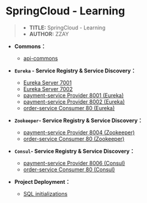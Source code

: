 # SpringCloud - Learning

>- **TITLE:** SpringCloud - Learning
>- **AUTHOR:** ZZAY

- **Commons：**
  - [api-commons](https://gitee.com/zzay0132/spring-cloud-learning/tree/master/cloud-api-commons)
- **`Eureka` - Service Registry & Service Discovery：**
  - [Eureka Server 7001](https://gitee.com/zzay0132/spring-cloud-learning/tree/master/cloud-eureka-server7001)
  - [Eureka Server 7002](https://gitee.com/zzay0132/spring-cloud-learning/tree/master/cloud-eureka-server7002)
  - [payment-service Provider 8001 (Eureka)](https://gitee.com/zzay0132/spring-cloud-learning/tree/master/cloud-eureka-provider-payment8001)
  - [payment-service Provider 8002 (Eureka)](https://gitee.com/zzay0132/spring-cloud-learning/tree/master/cloud-eureka-provider-payment8002)
  - [order-service Consumer 80 (Eureka)](https://gitee.com/zzay0132/spring-cloud-learning/tree/master/cloud-eureka-consumer-order80)
- **`Zookeeper`- Service Registry & Service Discovery：**
  - [payment-service Provider 8004 (Zookeeper)](https://gitee.com/zzay0132/spring-cloud-learning/tree/master/cloud-zk-provider-payment8004)
  - [order-service Consumer 80 (Zookeeper)](https://gitee.com/zzay0132/spring-cloud-learning/tree/master/cloud-zk-consumer-order80)

- **`Consul`- Service Registry & Service Discovery：**
  - [payment-service Provider 8006 (Consul)](https://gitee.com/zzay0132/spring-cloud-learning/tree/master/cloud-consul-provider-payment8006)
  - [order-service Consumer 80 (Consul)](https://gitee.com/zzay0132/spring-cloud-learning/tree/master/cloud-consul-consumer-order80)

- **Project Deployment：**
  - [SQL initializations](https://gitee.com/zzay0132/spring-cloud-learning/tree/master/docs/sql)

